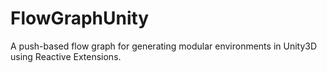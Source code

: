 # FlowGraphUnity
A push-based flow graph for generating modular environments in Unity3D using Reactive Extensions.
